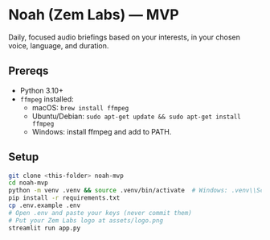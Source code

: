 # Noah (Zem Labs) — MVP

Daily, focused audio briefings based on your interests, in your chosen voice, language, and duration.

## Prereqs
- Python 3.10+
- `ffmpeg` installed:
  - macOS: `brew install ffmpeg`
  - Ubuntu/Debian: `sudo apt-get update && sudo apt-get install ffmpeg`
  - Windows: install ffmpeg and add to PATH.

## Setup
```bash
git clone <this-folder> noah-mvp
cd noah-mvp
python -m venv .venv && source .venv/bin/activate  # Windows: .venv\\Scripts\\activate
pip install -r requirements.txt
cp .env.example .env
# Open .env and paste your keys (never commit them)
# Put your Zem Labs logo at assets/logo.png
streamlit run app.py